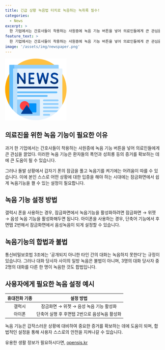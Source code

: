 ```yaml
---
title: 긴급 상황 녹음법 터치로 녹음하는 녹취록 필수!
categories:
  - News
excerpt: >
  한 기업에서는 간호사들이 착용하는 사원증에 녹음 기능 버튼을 넣어 의료인들에게 큰 관심을 끌었다. 최근 먹방 유튜버 쯔양의 협박 녹취록이 공개돼 파문이 일었고, 유튜브 채널 가로세로연구소는 구제역 등 일부 유튜버들이 쯔양의 과거를 폭로하겠다고 협박하며 돈을 뜯어냈다는 의혹이 제기되었다. 쯔양은 라이브에서 변호인단이 공개한 녹음파일에 대한 입장을 밝히고자 했고, 녹음 기능 설정 방법 및 관련 법률에 대해 안내되었다. (150자)
feature_text: >
  한 기업에서는 간호사들이 착용하는 사원증에 녹음 기능 버튼을 넣어 의료인들에게 큰 관심을 끌었다. 최근 먹방 유튜버 쯔양의 협박 녹취록이 공개돼 파문이 일었고, 유튜브 채널 가로세로연구소는 구제역 등 일부 유튜버들이 쯔양의 과거를 폭로하겠다고 협박하며 돈을 뜯어냈다는 의혹이 제기되었다. 쯔양은 라이브에서 변호인단이 공개한 녹음파일에 대한 입장을 밝히고자 했고, 녹음 기능 설정 방법 및 관련 법률에 대해 안내되었다. (150자)
image: '/assets/img/newspaper.png'
---
```


<p><img src="/assets/img/newspaper.png" alt="kimp 속보" /></p>

<h2 data-ke-size="size26">의료진을 위한 녹음 기능이 필요한 이유</h2>

<p data-ke-size="size16">과거 한 기업에서는 간호사들이 착용하는 사원증에 녹음 기능 버튼을 넣어 의료인들에게 큰 관심을 끌었다. 이러한 녹음 기능은 환자들의 폭언과 성희롱 등의 증거를 확보하는 데에 큰 도움이 될 수 있습니다.</p>

<p data-ke-size="size16">그러나 돌발 상황에서 갑자기 폰의 잠금을 풀고 녹음기를 켜기에는 어려움이 따를 수 있습니다. 이에 본인 스스로 어떤 상황에 대한 입증을 해야 하는 시대에는 잠금화면에서 쉽게 녹음기능을 켤 수 있는 설정이 필요합니다.</p>

<h2 data-ke-size="size26">녹음 기능 설정 방법</h2>

<p data-ke-size="size16">갤럭시 폰을 사용하는 경우, 잠금화면에서 녹음기능을 활성화하려면 잠금화면 → 위젯 → 음성 녹음 기능을 활성화해두면 됩니다. 아이폰을 사용하는 경우, 단축어 기능에서 후면탭 2번해서 잠금화면에서 음성녹음이 되게 설정할 수 있습니다.</p>

<h2 data-ke-size="size26">녹음기능의 합법과 불법</h2>

<p data-ke-size="size16">통신비밀보호법 3조에는 '공개되지 아니한 타인 간의 대화는 녹음하지 못한다'는 규정이 있습니다. 그러나 대화 당사자 사이의 일방 녹음은 불법이 아니며, 3명의 대화 당사자 중 2명의 대화를 다른 한 명이 녹음한 것도 합법입니다.</p>

<h2 data-ke-size="size26">사용자에게 필요한 녹음 설정 예시</h2>

<table>
    <thead>
        <tr>
            <th style="text-align: center;"><b>휴대전화 기종</b></th>
            <th style="text-align: center;"><b>설정 방법</b></th>
        </tr>
    </thead>
    <tbody>
        <tr>
            <td style="text-align: center;">갤럭시</td>
            <td style="text-align: center;">잠금화면 → 위젯 → 음성 녹음 기능 활성화</td>
        </tr>
        <tr>
            <td style="text-align: center;">아이폰</td>
            <td style="text-align: center;">단축어 실행 후 후면탭 2번으로 음성녹음 활성화</td>
        </tr>
    </tbody>
</table>

<p data-ke-size="size16">녹음 기능은 갑작스러운 상황에 대비하여 중요한 증거를 확보하는 데에 도움이 되며, 합법적인 설정을 통해 사용자 스스로의 안전을 지켜나갈 수 있습니다.</p>
유용한 생활 정보가 필요하시다면, <a href="https://opensis.kr" rel="dofollow">opensis.kr</a>


